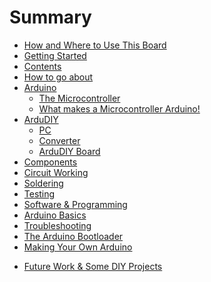 # Summary

<!-- * [ArduDIY_Almost_Final_B&W_9_BnW](README.md) -->
<!-- * [Introduction](introduction.md) -->
<!-- * [Foreword](foreword.md) -->
* [How and Where to Use This Board](how_and_where_to_use_this_board.md)
* [Getting Started](getting_started/README.md)
  <!-- * [What You Will Need:](getting_started/what_you_will_need.md) -->
* [Contents](contents.md)
* [How to go about](how_to_go_about.md)
* [Arduino](arduino/README.md)
  * [The Microcontroller](arduino/the_microcontroller.md)
  * [What makes a Microcontroller Arduino! ](arduino/what_makes_a_microcontroller_arduino.md)
* [ArduDIY](ardudiy/README.md)
  * [PC](ardudiy/pc.md)
  * [Converter](ardudiy/converter.md)
  * [ArduDIY Board](ardudiy/ardudiy_board.md)
* [Components](components.md)
* [Circuit Working](circuit_working.md)
* [Soldering](soldering.md)
* [Testing ](testing/README.md)
  <!-- * [Visual Checking:](testing/visual_checking.md)
  * [Testing Using the DMM:](testing/testing_using_the_dmm.md)
  * [Turn the board on:](testing/turn_the_board_on.md)
  * [Plugging in the Atmega328:](testing/plugging_in_the_atmega328.md) -->
* [Software & Programming](software_&_programming/README.md)
  <!-- * [Let’s start Programming!!!](software_&_programming/lets_start_programming.md) -->
* [Arduino Basics ](arduino_basics.md)
* [Troubleshooting](troubleshooting/README.md)
  <!-- * [Rule No. 1:](troubleshooting/rule_no_1.md)
  * [VCC-GND show a short circuit:](troubleshooting/vcc-gnd_show_a_short_circuit.md)
  * [Power LED (red) does not glow when you switch on the board:](troubleshooting/power_led_red_does_not_glow_when_you_switch_on_the.md)
  * [CP2102 Driver Problems:](troubleshooting/cp2102_driver_problems.md)
  * [ATmega328 not getting programmed:](troubleshooting/atmega328_not_getting_programmed.md)
  * [Peripheral of ATmega328 not working:](troubleshooting/peripheral_of_atmega328_not_working.md)
  * [Code compilation Errors:](troubleshooting/code_compilation_errors.md) -->
* [The Arduino Bootloader](the_arduino_bootloader.md)
* [Making Your Own Arduino](making_your_own_arduino.md)
<!-- * [A few initial notes: ](a_few_initial_notes.md) -->
<!-- * [Step 1:](step_1.md)
  * [Step 2:](step_2.md)
  * [Step 3:](step_3.md)
  * [Step 4:](step_4.md)
  * [Step 5:](step_5.md) -->
* [Future Work & Some DIY Projects](future_work_&_some_diy_projects.md)
